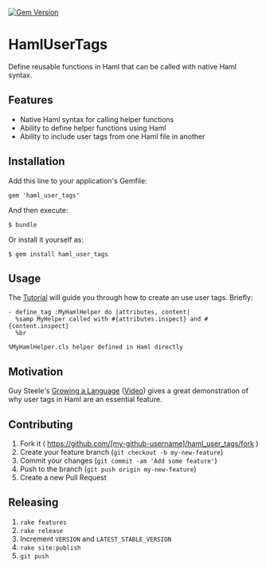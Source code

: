 [![Gem Version](https://badge.fury.io/rb/haml_user_tags.svg)](https://badge.fury.io/rb/haml_user_tags)

# HamlUserTags

Define reusable functions in Haml that can be called with native Haml syntax.

## Features

- Native Haml syntax for calling helper functions
- Ability to define helper functions using Haml
- Ability to include user tags from one Haml file in another

## Installation

Add this line to your application's Gemfile:

    gem 'haml_user_tags'

And then execute:

    $ bundle

Or install it yourself as:

    $ gem install haml_user_tags

## Usage

The [Tutorial](http://cgamesplay.github.io/haml_user_tags/tutorial.html) will guide you through how to create an use user tags. Briefly:

```haml
- define_tag :MyHamlHelper do |attributes, content|
  %samp MyHelper called with #{attributes.inspect} and #{content.inspect}
  %br

%MyHamlHelper.cls helper defined in Haml directly
```

## Motivation

Guy Steele's [Growing a Language](http://www.cs.virginia.edu/~evans/cs655/readings/steele.pdf) ([Video](https://www.youtube.com/watch?v=_ahvzDzKdB0)) gives a great demonstration of why user tags in Haml are an essential feature.

## Contributing

1. Fork it ( https://github.com/[my-github-username]/haml_user_tags/fork )
2. Create your feature branch (`git checkout -b my-new-feature`)
3. Commit your changes (`git commit -am 'Add some feature'`)
4. Push to the branch (`git push origin my-new-feature`)
5. Create a new Pull Request

## Releasing

1. `rake features`
2. `rake release`
3. Increment `VERSION` and `LATEST_STABLE_VERSION`
3. `rake site:publish`
4. `git push`
